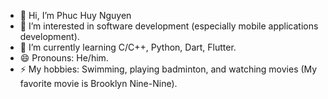 - 👋 Hi, I’m Phuc Huy Nguyen
- 👀 I’m interested in software development (especially mobile applications development).
- 🌱 I’m currently learning C/C++, Python, Dart, Flutter.
- 😄 Pronouns: He/him.
- ⚡ My hobbies: Swimming, playing badminton, and watching movies (My favorite movie is Brooklyn Nine-Nine). 

<!---
HuyNguyen25/HuyNguyen25 is a ✨ special ✨ repository because its `README.md` (this file) appears on your GitHub profile.
You can click the Preview link to take a look at your changes.
--->
